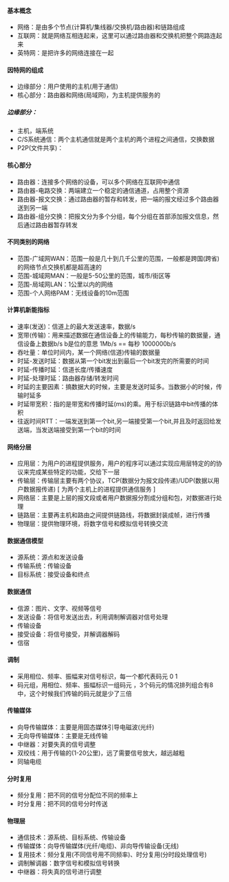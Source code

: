
#### 基本概念
- 网络：是由多个节点(计算机/集线器/交换机/路由器)和链路组成
- 互联网：就是网络互相连起来，这里可以通过路由器和交换机把整个网路连起来
- 英特网：是把许多的网络连接在一起

#### 因特网的组成
- 边缘部分：用户使用的主机(用于通信)
- 核心部分：路由器和网络(局域网)，为主机提供服务的

##### 边缘部分：
- 主机，端系统
- C/S系统通信：两个主机通信就是两个主机的两个进程之间通信，交换数据
- P2P(文件共享)：


#### 核心部分
- 路由器：连接多个网络的设备，可以多个网络在互联网中通信
- 路由器-电路交换：两端建立一个稳定的通信通道，占用整个资源
- 路由器-报文交换：通过路由器的暂存和转发，把一端的报文经过多个路由器送到另一端
- 路由器-组分交换：把报文分为多个分组，每个分组在首部添加报文信息，然后通过路由器暂存转发


#### 不同类别的网络
- 范围-广域网WAN：范围一般是几十到几千公里的范围，一般都是跨国(跨省)的网络节点交换机都是超高速的
- 范围-城域网MAN：一般是5-50公里的范围，城市/街区等
- 范围-局域网LAN：1公里以内的网络
- 范围-个人网络PAM：无线设备的10m范围


#### 计算机新能指标
- 速率(发送)：信道上的最大发送速率，数据/s
- 宽带(传输)：用来描述数据在通信设备上的传输能力，每秒传输的数据量，通信设备上数据b/s b是位的意思 1Mb/s == 每秒 1000000b/s
- 吞吐量：单位时间内，某一个网络(信道)传输的数据量
- 时延-发送时延：数据从第一个bit发出到最后一个bit发完的所需要的时间
- 时延-传播时延：信道长度/传播速度
- 时延-处理时延：路由器存储/转发时间
- 时延的主要因素：搞数据大的时候，主要是发送时延多。当数据小的时候，传输时延多
- 时延带宽积：指的是带宽和传播时延(ms)的乘。用于标识链路中bit传播的体积
- 往返时间RTT：一端发送到第一个bit,另一端接受第一个bit,并且及时返回给发送端，当发送端接受到第一个bit的时间


#### 网络分层
- 应用层：为用户的进程提供服务，用户的程序可以通过实现应用层特定的的协议来完成某些特定的功能，交给下一层
- 传输层：传输层主要有两个协议，TCP(数据分为报文段传递)/UDP(数据以用户数据报传递) [ 为两个主机上的进程提供通信服务 ]
- 网络层：主要是上层的报文段或者用户数据报分割成分组和包，对数据进行处理
- 链路层：主要再主机和路由之间提供链路线，将数据封装成帧，进行传播
- 物理层：提供物理环境，将数字信号和模拟信号转换交流


#### 数据通信模型
- 源系统：源点和发送设备
- 传输系统：传输设备
- 目标系统：接受设备和终点

#### 数据通信
- 信源：图片、文字、视频等信号
- 发送设备：将信号发送出去，利用调制解调器对信号处理
- 传输设备
- 接受设备：将信号接受，并解调器解码
- 信宿



#### 调制
- 采用相位、频率、振幅来对信号标识，每一个都代表码元 0 1 
- 码元组，用相位、频率、振幅标识一组码元 ，3个码元的情况排列组合有8中，这个时候我们传输的码元就是少了三倍


#### 传输媒体
- 向导传输媒体：主要是用固态媒体引导电磁波(光纤)
- 无向导传输媒体：主要是无线传输
- 中继器：对要失真的信号调整
- 双绞线：用于传输的(1-20公里)，远了需要信号放大，越远越粗
- 同轴电缆


#### 分时复用
- 频分复用：把不同的信号分配位不同的频率上
- 时分复用：把不同的信号分时传送


#### 物理层
- 通信技术：源系统、目标系统、传输设备
- 传输媒体：向导传输媒体(光纤/电缆)、非向导传输设备(无线)
- 复用技术：频分复用(不同信号用不同频率)、时分复用(分时段处理信号)
- 调制解调器：数字信号和模拟信号转换
- 中继器：将失真的信号进行调整



















